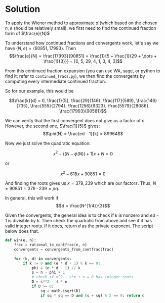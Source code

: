 # Solution

To apply the Wiener method to approximate $d$ (which based on the chosen $n, e$ should be relatively small), we first need to find the continued fraction form of $\frac{e}{N}$

To understand how continued fractions and convergents work, let's say we have
$\langle N, e \rangle = \langle 90851, 17993\rangle$. 
Then
$$\frac{e}{N} = \frac{17993}{90851} = \frac{1}{5 + \frac{1}{29 + \dots + \frac{1}{3}}} = [0, 5, 29, 4, 1, 3, 4, 3]$$

From this continued fraction expansion (you can use WA, sage, or python to find it; refer to `continued_fracs.py`), we then find the convergents by computing every intermediate continued fraction.

So for our example, this would be

$$\frac{k}{d} = 0, \frac{1}{5}, \frac{29}{146}, \frac{117}{589}, \frac{146}{735}, \frac{555}{2794}, \frac{1256}{6323}, \frac{5579}{28086}, \frac{17993}{90581}$$

We can verify that the first convergent does not give us a factor of $n$.
However, the second one, $\frac{1}{5}$ gives:
$$\phi(N) = \frac{ed - 1}{k} = 89964$$

Now we just solve the quadratic equation:

$$x^2 - ((N - \phi(N))+1)x + N = 0$$

or 

$$x^2 - 618x + 90851 = 0$$

And finding the roots gives us $x = 379, 239$ which are our factors.
Thus, $N = 90851 = 379 \cdot 239 = pq$.

In general, this will work if 
$$d < \frac{N^{1/4}}{3}$$

Given the convergents, the general idea is to check if $k$ is nonzero and $ed - 1$ is divisible by $k$. Then check the quadratic from above and see if it has valid integer roots. If it does, return $d$ as the private exponent. The script below does that.

```py
def win(e, n):
    frac = rational_to_contfrac(e, n)
    convergents = convergents_from_contfrac(frac)
    
    for (k, d) in convergents:
        if k != 0 and (e * d - 1) % k == 0:
            phi = (e * d - 1) // k
            s = n - phi + 1
            # check if x^2 - s*x + n = 0 has integer roots
            D = s**2 - 4 * n
            if D >= 0:
                sq = math.isqrt(D)
                if sq * sq == D and (s + sq) % 2 == 0: return d
```
